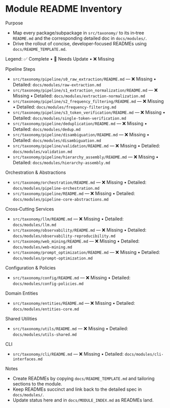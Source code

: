 # Module README Inventory

Purpose
- Map every package/subpackage in `src/taxonomy/` to its in‑tree `README.md` and the corresponding detailed doc in `docs/modules/`.
- Drive the rollout of concise, developer‑focused READMEs using `docs/README_TEMPLATE.md`.

Legend: ✅ Complete • 📝 Needs Update • ❌ Missing

Pipeline Steps
- `src/taxonomy/pipeline/s0_raw_extraction/README.md` — ❌ Missing • Detailed: `docs/modules/raw-extraction.md`
- `src/taxonomy/pipeline/s1_extraction_normalization/README.md` — ❌ Missing • Detailed: `docs/modules/extraction-normalization.md`
- `src/taxonomy/pipeline/s2_frequency_filtering/README.md` — ❌ Missing • Detailed: `docs/modules/frequency-filtering.md`
- `src/taxonomy/pipeline/s3_token_verification/README.md` — ❌ Missing • Detailed: `docs/modules/single-token-verification.md`
- `src/taxonomy/pipeline/deduplication/README.md` — ❌ Missing • Detailed: `docs/modules/dedup.md`
- `src/taxonomy/pipeline/disambiguation/README.md` — ❌ Missing • Detailed: `docs/modules/disambiguation.md`
- `src/taxonomy/pipeline/validation/README.md` — ❌ Missing • Detailed: `docs/modules/validation.md`
- `src/taxonomy/pipeline/hierarchy_assembly/README.md` — ❌ Missing • Detailed: `docs/modules/hierarchy-assembly.md`

Orchestration & Abstractions
- `src/taxonomy/orchestration/README.md` — ❌ Missing • Detailed: `docs/modules/pipeline-orchestration.md`
- `src/taxonomy/pipeline/README.md` — ❌ Missing • Detailed: `docs/modules/pipeline-core-abstractions.md`

Cross‑Cutting Services
- `src/taxonomy/llm/README.md` — ❌ Missing • Detailed: `docs/modules/llm.md`
- `src/taxonomy/observability/README.md` — ❌ Missing • Detailed: `docs/modules/observability-reproducibility.md`
- `src/taxonomy/web_mining/README.md` — ❌ Missing • Detailed: `docs/modules/web-mining.md`
- `src/taxonomy/prompt_optimization/README.md` — ❌ Missing • Detailed: `docs/modules/prompt-optimization.md`

Configuration & Policies
- `src/taxonomy/config/README.md` — ❌ Missing • Detailed: `docs/modules/config-policies.md`

Domain Entities
- `src/taxonomy/entities/README.md` — ❌ Missing • Detailed: `docs/modules/entities-core.md`

Shared Utilities
- `src/taxonomy/utils/README.md` — ❌ Missing • Detailed: `docs/modules/utils-shared.md`

CLI
- `src/taxonomy/cli/README.md` — ❌ Missing • Detailed: `docs/modules/cli-interfaces.md`

Notes
- Create READMEs by copying `docs/README_TEMPLATE.md` and tailoring sections to the module.
- Keep READMEs succinct and link back to the detailed spec in `docs/modules/`.
- Update status here and in `docs/MODULE_INDEX.md` as READMEs land.

